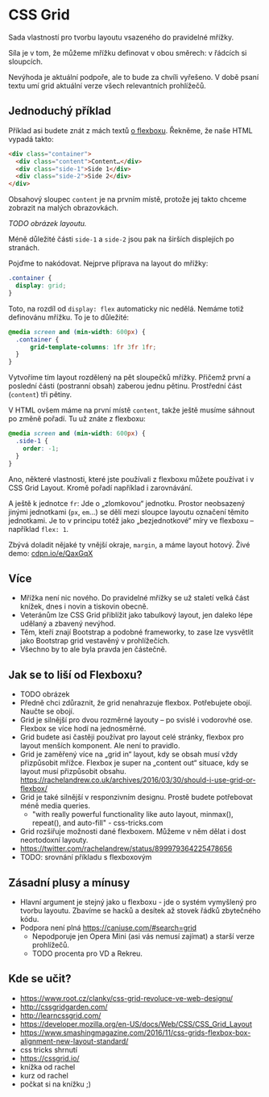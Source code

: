 # CSS Grid

Sada vlastností pro tvorbu layoutu vsazeného do pravidelné mřížky.

Síla je v tom, že můžeme mřížku definovat v obou směrech: v řádcích si sloupcích.

Nevýhoda je aktuální podpoře, ale to bude za chvíli vyřešeno. V době psaní textu umí grid aktuální verze všech relevantních prohlížečů.

## Jednoduchý příklad

Příklad asi budete znát z mách textů [o flexboxu](css3-flexbox.md). Řekněme, že naše HTML vypadá takto:

```html
<div class="container">
  <div class="content">Content…</div>
  <div class="side-1">Side 1</div>
  <div class="side-2">Side 2</div>  
</div>
```

Obsahový sloupec `content` je na prvním místě, protože jej takto chceme zobrazit na malých obrazovkách.

*TODO obrázek layoutu.*

Méně důležité části `side-1` a `side-2` jsou pak na širších displejích po stranách.

Pojďme to nakódovat. Nejprve příprava na layout do mřížky:

```css
.container {
  display: grid;
}
```

Toto, na rozdíl od `display: flex` automaticky nic nedělá. Nemáme totiž definovánu mřížku. To je to důležité:

```css
@media screen and (min-width: 600px) {
  .container {
      grid-template-columns: 1fr 3fr 1fr;
  }
}  
```

Vytvoříme tím layout rozdělený na pět sloupečků mřížky. Přičemž první a poslední části (postranní obsah) zaberou jednu pětinu. Prostřední část (`content`) tři pětiny.

V HTML ovšem máme na první místě `content`, takže ještě musíme sáhnout po změně pořadí. Tu už znáte z flexboxu:

```css
@media screen and (min-width: 600px) {
  .side-1 {
    order: -1;
  }
}
```

Ano, některé vlastnosti, které jste používali z flexboxu můžete používat i v CSS Grid Layout. Kromě pořadí například i zarovnávání.

A ještě k jednotce `fr`: Jde o „zlomkovou“ jednotku. Prostor neobsazený jinými jednotkami (`px`, `em`…) se dělí mezi sloupce layoutu označení těmito jednotkami. Je to v principu totéž jako „bezjednotkové“ míry ve flexboxu – například `flex: 1`. 

Zbývá doladit nějaké ty vnější okraje, `margin`, a máme layout hotový. Živé demo: [cdpn.io/e/QaxGqX](https://codepen.io/machal/pen/QaxGqX)


## Více

* Mřížka není nic nového. Do pravidelné mřížky se už staletí velká část knížek, dnes i novin a tiskovin obecně. 
* Veteránům lze CSS Grid přiblížit jako tabulkový layout, jen daleko lépe udělaný a zbavený nevýhod.
* Těm, kteří znají Bootstrap a podobné frameworky, to zase lze vysvětlit jako Bootstrap grid vestavěný v prohlížečích.
* Všechno by to ale byla pravda jen částečně.

## Jak se to liší od Flexboxu?

* TODO obrázek
* Předně chci zdůraznit, že grid nenahrazuje flexbox. Potřebujete obojí. Naučte se obojí.
* Grid je silnější pro dvou rozměrné layouty – po svislé i vodorovhé ose. Flexbox se více hodí na jednosměrné.
* Grid budete asi častěji používat pro layout celé stránky, flexbox pro layout menších komponent. Ale není to pravidlo.
* Grid je zaměřený více na „grid in“ layout, kdy se obsah musí vždy přizpůsobit mřížce. Flexbox je super na „content out“ situace, kdy se layout musí přizpůsobit obsahu. https://rachelandrew.co.uk/archives/2016/03/30/should-i-use-grid-or-flexbox/
* Grid je také silnější v responzivním designu. Prostě budete potřebovat méně media queries. 
    * "with really powerful functionality like auto layout, minmax(), repeat(), and auto-fill" - css-tricks.com
* Grid rozšiřuje možnosti dané flexboxem. Můžeme v něm dělat i dost neortodoxní layouty. 
* https://twitter.com/rachelandrew/status/899979364225478656
* TODO: srovnání příkladu s flexboxovým

## Zásadní plusy a mínusy

* Hlavní argument je stejný jako u flexboxu - jde o systém vymyšlený pro tvorbu layoutu. Zbavíme se hacků a desítek až stovek řádků zbytečného kódu.
* Podpora není plná https://caniuse.com/#search=grid
    * Nepodporuje jen Opera Mini (asi vás nemusí zajímat) a starší verze prohlížečů.
    * TODO procenta pro VD a Rekreu.

## Kde se učit?

* https://www.root.cz/clanky/css-grid-revoluce-ve-web-designu/
* http://cssgridgarden.com/
* http://learncssgrid.com/
* https://developer.mozilla.org/en-US/docs/Web/CSS/CSS_Grid_Layout
* https://www.smashingmagazine.com/2016/11/css-grids-flexbox-box-alignment-new-layout-standard/
* css tricks shrnutí
* https://cssgrid.io/
* knížka od rachel
* kurz od rachel
* počkat si na knížku ;)
